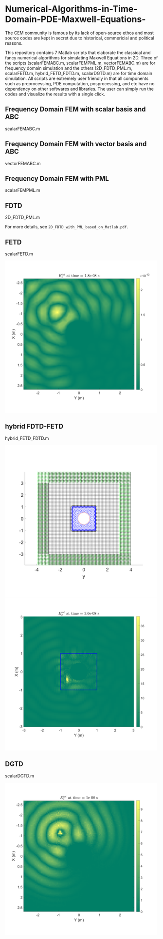 # Numerical-Algorithms-in-Time-Domain-PDE-Maxwell-Equations-
The CEM community is famous by its lack of open-source ethos and most source codes are kept in secret due to historical, commericial and political reasons.

This repository contains 7 Matlab scripts that elaborate the classical and fancy numerical algorithms for simulating Maxwell Equations in 2D. Three of the scripts (scalarFEMABC.m, scalarFEMPML.m, vectorFEMABC.m) are for frequency domain simulation and the others (2D_FDTD_PML.m, scalarFETD.m, hybrid_FETD_FDTD.m, scalarDGTD.m) are for time domain simulation. All scripts are extremely user friendly in that all components such as preprocessing, PDE computation, posprocessing, and etc have no dependency on other softwares and libraries. The user can simply run the codes and visualize the results with a single click.

## Frequency Domain FEM with scalar basis and ABC
scalarFEMABC.m
## Frequency Domain FEM with vector basis and ABC
vectorFEMABC.m
## Frequency Domain FEM with PML
scalarFEMPML.m

## FDTD
2D_FDTD_PML.m

For more details, see `2D_FDTD_with_PML_based_on_Matlab.pdf`.

## FETD 
scalarFETD.m

<img src="./step550Ez.png" alt="Ez at time step 550 FETD" width="500"/>


## hybrid FDTD-FETD
hybrid_FETD_FDTD.m

<img src="./Hybrid-FETD-FDTD-Mesh.png" alt="Hybrid-FETD-FDTD Mesh" width="500"/>

<img src="./Hybrid-FETD-FDTD step260Ex with LPF.png" alt="Hybrid-FETD-FDTD Mesh" width="500"/>

## DGTD
scalarDGTD.m

<img src="./step150Ez.png" alt="Ez at time step 550 DGTD" width="500"/>
